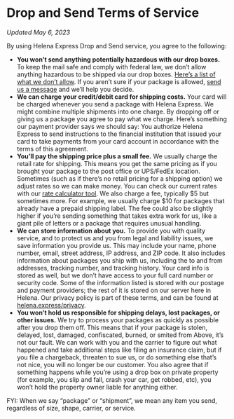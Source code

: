 Drop and Send Terms of Service
==============================

_Updated May 6, 2023_

By using Helena Express Drop and Send service, you agree to the following:

* **You won’t send anything potentially hazardous with our drop boxes.** To keep the mail safe and comply with federal law, we don’t allow anything hazardous to be shipped via our drop boxes. [Here’s a list of what we don’t allow](https://helena.express/articles/restricted-items). If you aren’t sure if your package is allowed, [send us a message](#contact) and we’ll help you decide.
* **We can charge your credit/debit card for shipping costs.** Your card will be charged whenever you send a package with Helena Express. We might combine multiple shipments into one charge. By dropping off or giving us a package you agree to pay what we charge. Here’s something our payment provider says we should say: You authorize Helena Express to send instructions to the financial institution that issued your card to take payments from your card account in accordance with the terms of this agreement.
* **You’ll pay the shipping price plus a small fee.** We usually charge the retail rate for shipping. This means you get the same pricing as if you brought your package to the post office or UPS/FedEx location. Sometimes (such as if there’s no retail pricing for a shipping option) we adjust rates so we can make money. You can check our current rates with our [rate calculator tool](https://helena.express/rates). We also charge a fee, typically $5 but sometimes more. For example, we usually charge $10 for packages that already have a prepaid shipping label. The fee could also be slightly higher if you’re sending something that takes extra work for us, like a giant pile of letters or a package that requires unusual handling.
* **We can store information about you.** To provide you with quality service, and to protect us and you from legal and liability issues, we save information you provide us. This may include your name, phone number, email, street address, IP address, and ZIP code. It also includes information about packages you ship with us, including the to and from addresses, tracking number, and tracking history. Your card info is stored as well, but we don’t have access to your full card number or security code. Some of the information listed is stored with our postage and payment providers; the rest of it is stored on our server here in Helena. Our privacy policy is part of these terms, and can be found at [helena.express/privacy](https://helena.express/privacy).
* **You won’t hold us responsible for shipping delays, lost packages, or other issues.** We try to process your packages as quickly as possible after you drop them off. This means that if your package is stolen, delayed, lost, damaged, confiscated, burned, or smited from Above, it’s not our fault. We can work with you and the carrier to figure out what happened and take additional steps like filing an insurance claim, but if you file a chargeback, threaten to sue us, or do something else that’s not nice, you will no longer be our customer. You also agree that if something happens while you’re using a drop box on private property (for example, you slip and fall, crash your car, get robbed, etc), you won’t hold the property owner liable for anything either.

FYI: When we say “package” or “shipment”, we mean any item you send, regardless of size, shape, carrier, or service.